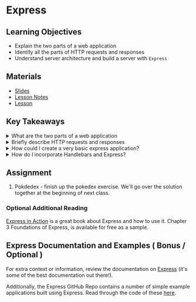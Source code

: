 # Express

## Learning Objectives
- Explain the two parts of a web application
- Identify all the parts of HTTP requests and responses
- Understand server architecture and build a server with `Express`

## Materials
- [Slides](https://ga-students.github.io/JS-DC/10-express/#/)
- [Lesson
Notes](https://github.com/ga-students/JS-DC/tree/master/10-express)
- [Lesson](https://www.youtube.com/watch?v=_7Xgg3XA4nk)

## Key Takeaways
<details>
<summary>What are the two parts of a web application</summary>

The two parts of a web application are:
1. The front-end (a.k.a. the client)
2. The back-end (a.k.a. the server)

</details>

<details>
<summary>Briefly describe HTTP requests and responses</summary>

When you navigate to a url using a browser, the browser sends out an HTTP request to a server. The server processes that request and sends a response.

There are a few types of requests, the two most important are `GET` and `POST`. In a `GET` request, we're asking the server for something; in a `POST` request, we're giving the server something; in all cases, the server sends a response.

Server responses are categorized by response codes. The following table shows each broad category of server responses:

|     |     |
| 200 | OK - request was successfully processed |
| 300 | Redirect - the url has changed |
| 400 | Bad request - request is forbidden, not found, etc |
| 500 | Server error - error, unavailable, etc |

</details>

<details>
<summary>How could I create a very basic express application?</summary>

1. First I need to set up a new project by running `npm init` in a new directory.
2. Then, I need to install express with `npm install --save express`
3. Once I've done that, I can create a js file like `index.js`
3. Inside of my `index.js` file, I need to require and initialize express:

```
  const express = require('express')
  const app = express()
```

4. Then I need to create a route using `app.get()` or `app.post()`. These two methods take two arguments: a string to match the url against and a callback. The callback in turn takes two arguments: the request (from the browser) and the response (which we'll send, as the server!).

```
  app.get('*', function( request, response ) {
    response.send('hello world')
  })
```

5. Finally, I tell express what port I want to listen for incoming requests on:

```
  app.listen(3000, function() {
    console.log( 'Our first server is listening on port 3000' )
  })
```

</details>

<details>

<summary>How do I incorporate Handlebars and Express?</summary>

1. First, I need to install `express-handlebars` with `npm install --save express-handlebars` and `require` it in my server (`index.js`) with `const hbs = require('express-handlebars')`
2. Then I need to add handlebars as a plugin (or `engine`) using `app.engine('handlebars', hbs({defaultLayout: 'main'}))`
3. Then I need to set the `view engine` for express to be handlebars with `app.set('view engine', 'handlebars')`
4. Next, I need to create a `views` directory with a `layouts` subdirectory. The `layouts` subdirectory should have `main.handlebars` file in it. Then in your `views` directory, you should have a `home.handlebars` file.
5. The `views/layouts/main.handlebars` file will be the layout template (or parent template) for all you other templates. It should therefore contain all your layout html:

```
<!DOCTYPE html>
<html>
<head>
    <meta charset="utf-8">
    <title>Our First Application</title>
</head>
<body>

    {{{body}}}

</body>
</html>
```

6. The `views/home.handlebars` will be the template for our home page

```
<h1>Example App: {{title}}</h1>

<p>
  See my <a href="/projects">Projects</a>
</p>
```

7. Lastly, we need to adapt our route to render our home template, passing in any data it needs:

```
app.get('/', function( request, response ) {
  response.render('home', {'title': 'Test'})
})
```

Now when we go to `http://localhost:3000` we should see our home page rendered!

</details>

## Assignment

1. Pokdedex - finish up the pokedex exercise. We'll go over
the solution together at the beginning of next class.

### Optional Additional Reading
[Express in Action](https://www.manning.com/books/express-in-action) is a great book about Express and how to use it. Chapter 3 Foundations of Express, is available for free as a sample.

## Express Documentation and Examples ( Bonus / Optional )
For extra context or information, review the documentation on [Express](http://expressjs.com/) (it's some of the best documentation out there!).

Additionally, the Express GitHub Repo contains a number of simple example applications built using Express. Read through the code of these [here](https://github.com/expressjs/express/tree/master/examples).
